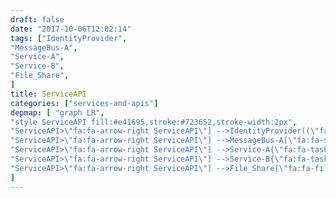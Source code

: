 ```yaml
---
draft: false
date: "2017-10-06T12:02:14"
tags: ["IdentityProvider",
"MessageBus-A",
"Service-A",
"Service-B",
"File_Share",
]
title: ServiceAPI
categories: ["services-and-apis"]
depmap: [ "graph LR",
"style ServiceAPI fill:#e41695,stroke:#723652,stroke-width:2px",
"ServiceAPI>\"fa:fa-arrow-right ServiceAPI\"] -->IdentityProvider((\"fa:fa-globe IdentityProvider\"))",
"ServiceAPI>\"fa:fa-arrow-right ServiceAPI\"] -->MessageBus-A[\"fa:fa-sitemap MessageBus-A\"]",
"ServiceAPI>\"fa:fa-arrow-right ServiceAPI\"] -->Service-A{\"fa:fa-tasks Service-A\"}",
"ServiceAPI>\"fa:fa-arrow-right ServiceAPI\"] -->Service-B{\"fa:fa-tasks Service-B\"}",
"ServiceAPI>\"fa:fa-arrow-right ServiceAPI\"] -->File_Share[\"fa:fa-files-o File_Share\"]",
]
---
```

